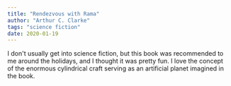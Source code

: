 ```yaml
---
title: "Rendezvous with Rama"
author: "Arthur C. Clarke"
tags: "science fiction"
date: 2020-01-19
---
```


I don't usually get into science fiction, but this book was
recommended to me around the holidays, and I thought it was pretty fun.
I love the concept of the enormous cylindrical craft serving as an artificial
planet imagined in the book.


